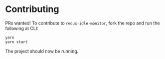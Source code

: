 # Contributing

PRs wanted! To contribute to `redux-idle-monitor`, fork the repo and run the following at CLI:

```
yarn
yarn start
```

The project should now be running.
